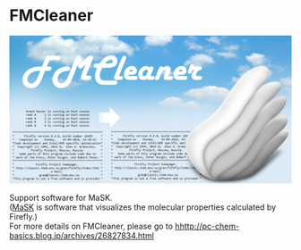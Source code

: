 # FMCleaner

<div align="left">
<img src="images/fm_001.PNG" width="600">
</div>

Support software for MaSK.  
([MaSK](http://ccmsi.us/mask/) is software that visualizes the molecular properties calculated by Firefly.)  
For more details on FMCleaner, please go to [hhttp://pc-chem-basics.blog.jp/archives/26827834.html](http://pc-chem-basics.blog.jp/archives/26827834.html)
